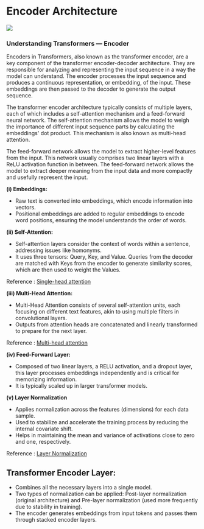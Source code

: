 # Encoder Architecture

![](https://kikaben.com/transformers-encoder-decoder/images/encoder-layer-norm.png)
### Understanding Transformers — Encoder
Encoders in Transformers, also known as the transformer encoder, are a key component of the transformer encoder-decoder architecture. They are responsible for analyzing and representing the input sequence in a way the model can understand. The encoder processes the input sequence and produces a continuous representation, or embedding, of the input. These embeddings are then passed to the decoder to generate the output sequence.

The transformer encoder architecture typically consists of multiple layers, each of which includes a self-attention mechanism and a feed-forward neural network. The self-attention mechanism allows the model to weigh the importance of different input sequence parts by calculating the embeddings' dot product. This mechanism is also known as multi-head attention.

The feed-forward network allows the model to extract higher-level features from the input. This network usually comprises two linear layers with a ReLU activation function in between. The feed-forward network allows the model to extract deeper meaning from the input data and more compactly and usefully represent the input.

**(i) Embeddings:**
- Raw text is converted into embeddings, which encode information into vectors.
- Positional embeddings are added to regular embeddings to encode word positions, ensuring the model understands the order of words.

**(ii) Self-Attention:** 
- Self-attention layers consider the context of words within a sentence, addressing issues like homonyms.
- It uses three tensors: Query, Key, and Value. Queries from the decoder are matched with Keys from the encoder to generate similarity scores, which are then used to weight the Values.

Reference : [Single-head attention](https://github.com/Hariprashaad-SR/Transformer-basics/tree/main/single-head-attention)

**(iii) Multi-Head Attention:**
- Multi-Head Attention consists of several self-attention units, each focusing on different text features, akin to using multiple filters in convolutional layers.
- Outputs from attention heads are concatenated and linearly transformed to prepare for the next layer.

Reference : [Multi-head attention](https://github.com/Hariprashaad-SR/Transformer-basics/tree/main/multihead-attention)

**(iv) Feed-Forward Layer:**
- Composed of two linear layers, a RELU activation, and a dropout layer, this layer processes embeddings independently and is critical for memorizing information.
- It is typically scaled up in larger transformer models.

**(v) Layer Normalization**
- Applies normalization across the features (dimensions) for each data sample.
- Used to stabilize and accelerate the training process by reducing the internal covariate shift.
- Helps in maintaining the mean and variance of activations close to zero and one, respectively.
  
Reference : [Layer Normalization](https://github.com/Hariprashaad-SR/Transformer-basics/blob/main/layer-normalization)

## **Transformer Encoder Layer:**
- Combines all the necessary layers into a single model.
- Two types of normalization can be applied: Post-layer normalization (original architecture) and Pre-layer normalization (used more frequently due to stability in training).
- The encoder generates embeddings from input tokens and passes them through stacked encoder layers.

